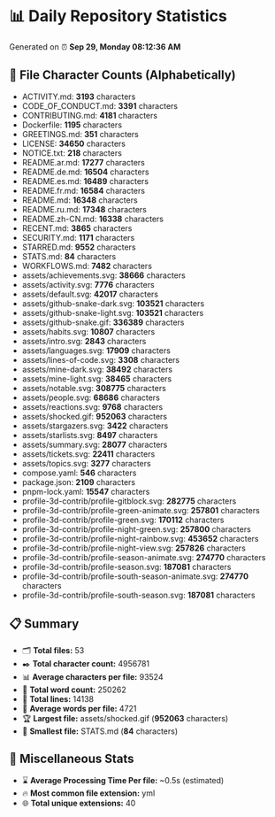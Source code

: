 # 📊 Daily Repository Statistics
Generated on ⏰ **Sep 29, Monday 08:12:36 AM**

## 📂 File Character Counts (Alphabetically)
- ACTIVITY.md: **3193** characters
- CODE_OF_CONDUCT.md: **3391** characters
- CONTRIBUTING.md: **4181** characters
- Dockerfile: **1195** characters
- GREETINGS.md: **351** characters
- LICENSE: **34650** characters
- NOTICE.txt: **218** characters
- README.ar.md: **17277** characters
- README.de.md: **16504** characters
- README.es.md: **16489** characters
- README.fr.md: **16584** characters
- README.md: **16348** characters
- README.ru.md: **17348** characters
- README.zh-CN.md: **16338** characters
- RECENT.md: **3865** characters
- SECURITY.md: **1171** characters
- STARRED.md: **9552** characters
- STATS.md: **84** characters
- WORKFLOWS.md: **7482** characters
- assets/achievements.svg: **38666** characters
- assets/activity.svg: **7776** characters
- assets/default.svg: **42017** characters
- assets/github-snake-dark.svg: **103521** characters
- assets/github-snake-light.svg: **103521** characters
- assets/github-snake.gif: **336389** characters
- assets/habits.svg: **10807** characters
- assets/intro.svg: **2843** characters
- assets/languages.svg: **17909** characters
- assets/lines-of-code.svg: **3308** characters
- assets/mine-dark.svg: **38492** characters
- assets/mine-light.svg: **38465** characters
- assets/notable.svg: **308775** characters
- assets/people.svg: **68686** characters
- assets/reactions.svg: **9768** characters
- assets/shocked.gif: **952063** characters
- assets/stargazers.svg: **3422** characters
- assets/starlists.svg: **8497** characters
- assets/summary.svg: **28077** characters
- assets/tickets.svg: **22411** characters
- assets/topics.svg: **3277** characters
- compose.yaml: **546** characters
- package.json: **2109** characters
- pnpm-lock.yaml: **15547** characters
- profile-3d-contrib/profile-gitblock.svg: **282775** characters
- profile-3d-contrib/profile-green-animate.svg: **257801** characters
- profile-3d-contrib/profile-green.svg: **170112** characters
- profile-3d-contrib/profile-night-green.svg: **257800** characters
- profile-3d-contrib/profile-night-rainbow.svg: **453652** characters
- profile-3d-contrib/profile-night-view.svg: **257826** characters
- profile-3d-contrib/profile-season-animate.svg: **274770** characters
- profile-3d-contrib/profile-season.svg: **187081** characters
- profile-3d-contrib/profile-south-season-animate.svg: **274770** characters
- profile-3d-contrib/profile-south-season.svg: **187081** characters

## 📋 Summary
- 🗂️ **Total files:** 53
- ✒️ **Total character count:** 4956781
- 📊 **Average characters per file:** 93524
- 📝 **Total word count:** 250262
- 🧾 **Total lines:** 14138
- 📐 **Average words per file:** 4721
- 🏆 **Largest file:** assets/shocked.gif (**952063** characters)
- 🥉 **Smallest file:** STATS.md (**84** characters)

## 🌟 Miscellaneous Stats
- ⌛ **Average Processing Time Per file:** ~0.5s (estimated)
- 🔥 **Most common file extension:** yml
- 🌐 **Total unique extensions:** 40
